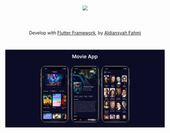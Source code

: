 <p>
    <p href="https://flutter.dev" target="_blank" align="center">
        <img align="middle" src="https://camo.githubusercontent.com/ac6ddc680bd6541f36ce4659b4bac7390e75d91a8016691c45cb28ccd4002fdc/68747470733a2f2f73746f726167652e676f6f676c65617069732e636f6d2f636d732d73746f726167652d6275636b65742f36653139666565366234376233366361363133662e706e67" width="400">
</p>

</p>
<br>
<br>
<p align="center">
    Develop with <a href="https://flutter.dev" target="_blank">Flutter Framework</a>, by <a href="https://aldev.tempatkoding.com" target="_blank">Aldiansyah Fahmi</a>
</p>
<br>
<p>
    <a target="_blank"><img src="assets/screenshoot/Movie App.png" >
</p>
